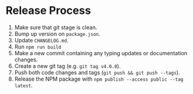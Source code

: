 # Release Process

1. Make sure that git stage is clean.
2. Bump up version on `package.json`.
3. Update `CHANGELOG.md`.
4. Run `npm run build`
5. Make a new commit containing any typing updates or documentation changes.
6. Create a new git tag (e.g. `git tag v4.0.0`).
7. Push both code changes and tags (`git push && git push --tags`).
8. Release the NPM package with `npm publish --access public --tag latest`.
